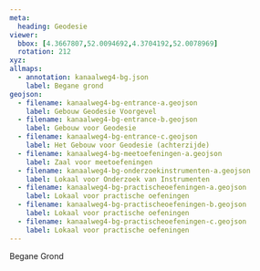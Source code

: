 ```yaml
---
meta:
  heading: Geodesie
viewer:
  bbox: [4.3667807,52.0094692,4.3704192,52.0078969]
  rotation: 212
xyz:
allmaps:
  - annotation: kanaalweg4-bg.json
    label: Begane grond
geojson:
  - filename: kanaalweg4-bg-entrance-a.geojson
    label: Gebouw Geodesie Voorgevel
  - filename: kanaalweg4-bg-entrance-b.geojson
    label: Gebouw voor Geodesie 
  - filename: kanaalweg4-bg-entrance-c.geojson
    label: Het Gebouw voor Geodesie (achterzijde)
  - filename: kanaalweg4-bg-meetoefeningen-a.geojson
    label: Zaal voor meetoefeningen
  - filename: kanaalweg4-bg-onderzoekinstrumenten-a.geojson
    label: Lokaal voor Onderzoek van Instrumenten
  - filename: kanaalweg4-bg-practischeoefeningen-a.geojson
    label: Lokaal voor practische oefeningen
  - filename: kanaalweg4-bg-practischeoefeningen-b.geojson
    label: Lokaal voor practische oefeningen
  - filename: kanaalweg4-bg-practischeoefeningen-c.geojson
    label: Lokaal voor practische oefeningen
---
```

Begane Grond